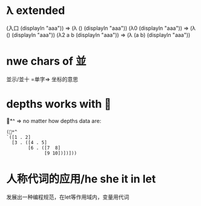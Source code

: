 # λ extended
(入口 (displayln "aaa")) => (λ () (displayln "aaa")) 
(λ0 (displayln "aaa")) => (λ () (displayln "aaa")) 
(λ2 a b (displayln "aaa")) => (λ (a b) (displayln "aaa")) 

# nwe chars of 並
並示/並十 =单字=> 坐标的意思

# depths works with 􏿰
􏿰*^ => no matter how depths data are:
```racket
(􏿰*^
`([1 . 2]
  [3 . ([4 . 5]
        [6 . ([7  8]
              [9 10])])]))
```

# 人称代词的应用/he she it in let
发展出一种编程规范，在let等作用域内，变量用代词

